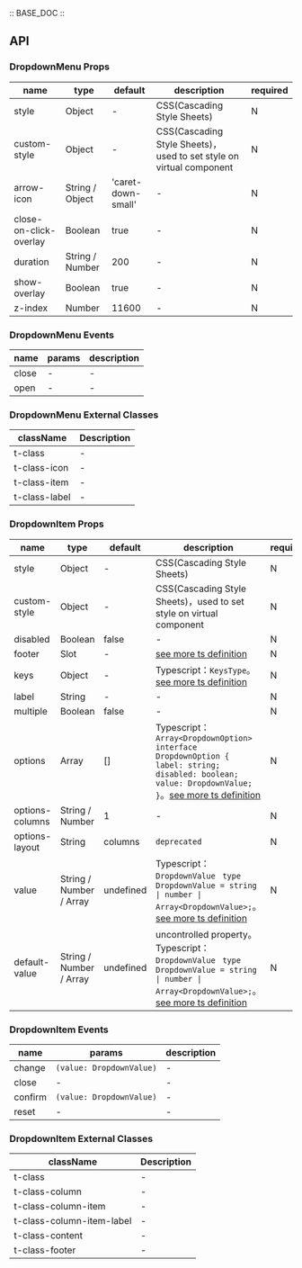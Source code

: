 :: BASE_DOC ::

## API

### DropdownMenu Props

name | type | default | description | required
-- | -- | -- | -- | --
style | Object | - | CSS(Cascading Style Sheets) | N
custom-style | Object | - | CSS(Cascading Style Sheets)，used to set style on virtual component | N
arrow-icon | String / Object | 'caret-down-small' | \- | N
close-on-click-overlay | Boolean | true | \- | N
duration | String / Number | 200 | \- | N
show-overlay | Boolean | true | \- | N
z-index | Number | 11600 | \- | N

### DropdownMenu Events

name | params | description
-- | -- | --
close | \- | \-
open | \- | \-
### DropdownMenu External Classes

className | Description
-- | --
t-class | \-
t-class-icon | \-
t-class-item | \-
t-class-label | \-


### DropdownItem Props

name | type | default | description | required
-- | -- | -- | -- | --
style | Object | - | CSS(Cascading Style Sheets) | N
custom-style | Object | - | CSS(Cascading Style Sheets)，used to set style on virtual component | N
disabled | Boolean | false | \- | N
footer | Slot | - | [see more ts definition](https://github.com/Tencent/tdesign-miniprogram/blob/develop/src/common/common.ts) | N
keys | Object | - | Typescript：`KeysType`。[see more ts definition](https://github.com/Tencent/tdesign-miniprogram/blob/develop/src/common/common.ts) | N
label | String | - | \- | N
multiple | Boolean | false | \- | N
options | Array | [] | Typescript：`Array<DropdownOption>` `interface DropdownOption { label: string; disabled: boolean; value: DropdownValue; }`。[see more ts definition](https://github.com/Tencent/tdesign-miniprogram/tree/develop/src/dropdown-item/type.ts) | N
options-columns | String / Number | 1 | \- | N
options-layout | String | columns | `deprecated` | N
value | String / Number / Array | undefined | Typescript：`DropdownValue ` `type DropdownValue = string \| number \| Array<DropdownValue>;`。[see more ts definition](https://github.com/Tencent/tdesign-miniprogram/tree/develop/src/dropdown-item/type.ts) | N
default-value | String / Number / Array | undefined | uncontrolled property。Typescript：`DropdownValue ` `type DropdownValue = string \| number \| Array<DropdownValue>;`。[see more ts definition](https://github.com/Tencent/tdesign-miniprogram/tree/develop/src/dropdown-item/type.ts) | N

### DropdownItem Events

name | params | description
-- | -- | --
change | `(value: DropdownValue)` | \-
close | \- | \-
confirm | `(value: DropdownValue)` | \-
reset | \- | \-
### DropdownItem External Classes

className | Description
-- | --
t-class | \-
t-class-column | \-
t-class-column-item | \-
t-class-column-item-label | \-
t-class-content | \-
t-class-footer | \-
